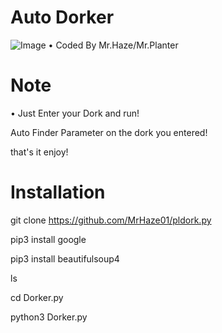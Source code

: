 # Auto Dorker
![Image](https://www.linkpicture.com/q/orca-image-1545626719.jpeg)
• Coded By Mr.Haze/Mr.Planter

# Note
• Just Enter your Dork and run!

Auto Finder Parameter on the dork you entered!

that's it enjoy!

# Installation

git clone https://github.com/MrHaze01/pldork.py

pip3 install google

pip3 install beautifulsoup4

ls

cd Dorker.py

python3 Dorker.py
